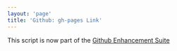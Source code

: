 ```yaml
---
layout: 'page'
title: 'Github: gh-pages Link'
---
```


This script is now part of the
[Github Enhancement Suite](http://github.com/skratchdot/github-enhancement-suite)

